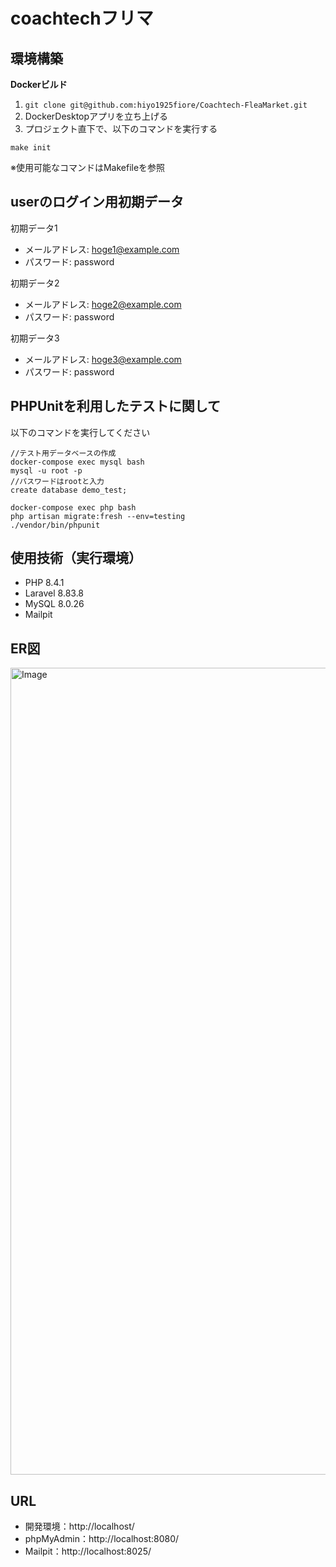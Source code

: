 # coachtechフリマ
## 環境構築
**Dockerビルド**
1. `git clone git@github.com:hiyo1925fiore/Coachtech-FleaMarket.git`
2. DockerDesktopアプリを立ち上げる
3. プロジェクト直下で、以下のコマンドを実行する
```
make init
```
※使用可能なコマンドはMakefileを参照
## userのログイン用初期データ
初期データ1
- メールアドレス: hoge1@example.com
- パスワード: password
  
初期データ2
- メールアドレス: hoge2@example.com
- パスワード: password

初期データ3
- メールアドレス: hoge3@example.com
- パスワード: password
## PHPUnitを利用したテストに関して
以下のコマンドを実行してください  
```
//テスト用データベースの作成
docker-compose exec mysql bash
mysql -u root -p
//パスワードはrootと入力
create database demo_test;
  
docker-compose exec php bash
php artisan migrate:fresh --env=testing
./vendor/bin/phpunit
```
## 使用技術（実行環境）
- PHP 8.4.1
- Laravel 8.83.8
- MySQL 8.0.26
- Mailpit
## ER図
<img width="1059" height="1291" alt="Image" src="https://github.com/user-attachments/assets/6b00c387-0f70-4b5c-8c93-d3c9e65a2265" />


## URL
- 開発環境：http://localhost/
- phpMyAdmin：http://localhost:8080/
- Mailpit：http://localhost:8025/
